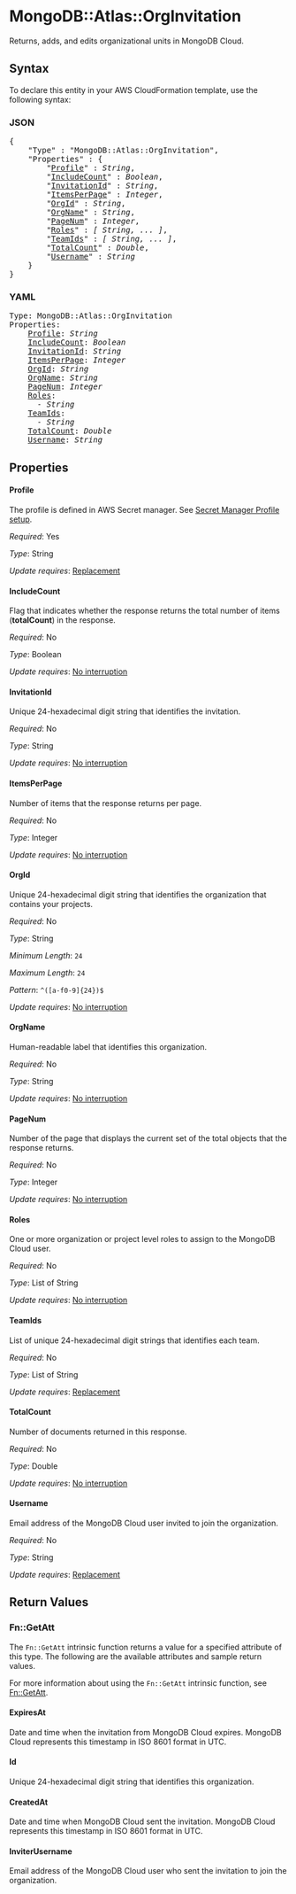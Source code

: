 # MongoDB::Atlas::OrgInvitation

Returns, adds, and edits organizational units in MongoDB Cloud.

## Syntax

To declare this entity in your AWS CloudFormation template, use the following syntax:

### JSON

<pre>
{
    "Type" : "MongoDB::Atlas::OrgInvitation",
    "Properties" : {
        "<a href="#profile" title="Profile">Profile</a>" : <i>String</i>,
        "<a href="#includecount" title="IncludeCount">IncludeCount</a>" : <i>Boolean</i>,
        "<a href="#invitationid" title="InvitationId">InvitationId</a>" : <i>String</i>,
        "<a href="#itemsperpage" title="ItemsPerPage">ItemsPerPage</a>" : <i>Integer</i>,
        "<a href="#orgid" title="OrgId">OrgId</a>" : <i>String</i>,
        "<a href="#orgname" title="OrgName">OrgName</a>" : <i>String</i>,
        "<a href="#pagenum" title="PageNum">PageNum</a>" : <i>Integer</i>,
        "<a href="#roles" title="Roles">Roles</a>" : <i>[ String, ... ]</i>,
        "<a href="#teamids" title="TeamIds">TeamIds</a>" : <i>[ String, ... ]</i>,
        "<a href="#totalcount" title="TotalCount">TotalCount</a>" : <i>Double</i>,
        "<a href="#username" title="Username">Username</a>" : <i>String</i>
    }
}
</pre>

### YAML

<pre>
Type: MongoDB::Atlas::OrgInvitation
Properties:
    <a href="#profile" title="Profile">Profile</a>: <i>String</i>
    <a href="#includecount" title="IncludeCount">IncludeCount</a>: <i>Boolean</i>
    <a href="#invitationid" title="InvitationId">InvitationId</a>: <i>String</i>
    <a href="#itemsperpage" title="ItemsPerPage">ItemsPerPage</a>: <i>Integer</i>
    <a href="#orgid" title="OrgId">OrgId</a>: <i>String</i>
    <a href="#orgname" title="OrgName">OrgName</a>: <i>String</i>
    <a href="#pagenum" title="PageNum">PageNum</a>: <i>Integer</i>
    <a href="#roles" title="Roles">Roles</a>: <i>
      - String</i>
    <a href="#teamids" title="TeamIds">TeamIds</a>: <i>
      - String</i>
    <a href="#totalcount" title="TotalCount">TotalCount</a>: <i>Double</i>
    <a href="#username" title="Username">Username</a>: <i>String</i>
</pre>

## Properties

#### Profile

The profile is defined in AWS Secret manager. See [Secret Manager Profile setup](../../../examples/profile-secret.yaml).

_Required_: Yes

_Type_: String

_Update requires_: [Replacement](https://docs.aws.amazon.com/AWSCloudFormation/latest/UserGuide/using-cfn-updating-stacks-update-behaviors.html#update-replacement)

#### IncludeCount

Flag that indicates whether the response returns the total number of items (**totalCount**) in the response.

_Required_: No

_Type_: Boolean

_Update requires_: [No interruption](https://docs.aws.amazon.com/AWSCloudFormation/latest/UserGuide/using-cfn-updating-stacks-update-behaviors.html#update-no-interrupt)

#### InvitationId

Unique 24-hexadecimal digit string that identifies the invitation.

_Required_: No

_Type_: String

_Update requires_: [No interruption](https://docs.aws.amazon.com/AWSCloudFormation/latest/UserGuide/using-cfn-updating-stacks-update-behaviors.html#update-no-interrupt)

#### ItemsPerPage

Number of items that the response returns per page.

_Required_: No

_Type_: Integer

_Update requires_: [No interruption](https://docs.aws.amazon.com/AWSCloudFormation/latest/UserGuide/using-cfn-updating-stacks-update-behaviors.html#update-no-interrupt)

#### OrgId

Unique 24-hexadecimal digit string that identifies the organization that contains your projects.

_Required_: No

_Type_: String

_Minimum Length_: <code>24</code>

_Maximum Length_: <code>24</code>

_Pattern_: <code>^([a-f0-9]{24})$</code>

_Update requires_: [No interruption](https://docs.aws.amazon.com/AWSCloudFormation/latest/UserGuide/using-cfn-updating-stacks-update-behaviors.html#update-no-interrupt)

#### OrgName

Human-readable label that identifies this organization.

_Required_: No

_Type_: String

_Update requires_: [No interruption](https://docs.aws.amazon.com/AWSCloudFormation/latest/UserGuide/using-cfn-updating-stacks-update-behaviors.html#update-no-interrupt)

#### PageNum

Number of the page that displays the current set of the total objects that the response returns.

_Required_: No

_Type_: Integer

_Update requires_: [No interruption](https://docs.aws.amazon.com/AWSCloudFormation/latest/UserGuide/using-cfn-updating-stacks-update-behaviors.html#update-no-interrupt)

#### Roles

One or more organization or project level roles to assign to the MongoDB Cloud user.

_Required_: No

_Type_: List of String

_Update requires_: [No interruption](https://docs.aws.amazon.com/AWSCloudFormation/latest/UserGuide/using-cfn-updating-stacks-update-behaviors.html#update-no-interrupt)

#### TeamIds

List of unique 24-hexadecimal digit strings that identifies each team.

_Required_: No

_Type_: List of String

_Update requires_: [Replacement](https://docs.aws.amazon.com/AWSCloudFormation/latest/UserGuide/using-cfn-updating-stacks-update-behaviors.html#update-replacement)

#### TotalCount

Number of documents returned in this response.

_Required_: No

_Type_: Double

_Update requires_: [No interruption](https://docs.aws.amazon.com/AWSCloudFormation/latest/UserGuide/using-cfn-updating-stacks-update-behaviors.html#update-no-interrupt)

#### Username

Email address of the MongoDB Cloud user invited to join the organization.

_Required_: No

_Type_: String

_Update requires_: [Replacement](https://docs.aws.amazon.com/AWSCloudFormation/latest/UserGuide/using-cfn-updating-stacks-update-behaviors.html#update-replacement)

## Return Values

### Fn::GetAtt

The `Fn::GetAtt` intrinsic function returns a value for a specified attribute of this type. The following are the available attributes and sample return values.

For more information about using the `Fn::GetAtt` intrinsic function, see [Fn::GetAtt](https://docs.aws.amazon.com/AWSCloudFormation/latest/UserGuide/intrinsic-function-reference-getatt.html).

#### ExpiresAt

Date and time when the invitation from MongoDB Cloud expires. MongoDB Cloud represents this timestamp in ISO 8601 format in UTC.

#### Id

Unique 24-hexadecimal digit string that identifies this organization.

#### CreatedAt

Date and time when MongoDB Cloud sent the invitation. MongoDB Cloud represents this timestamp in ISO 8601 format in UTC.

#### InviterUsername

Email address of the MongoDB Cloud user who sent the invitation to join the organization.

